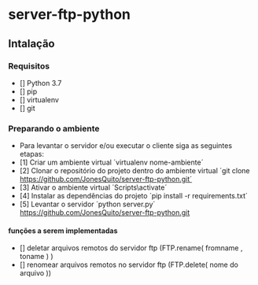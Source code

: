 # server-ftp-python

## Intalação
### Requisitos
- [] Python 3.7
- [] pip
- [] virtualenv
- [] git

### Preparando o ambiente
- Para levantar o servidor e/ou executar o cliente siga as seguintes etapas:
- [1] Criar um ambiente virtual ´virtualenv nome-ambiente´
- [2] Clonar o repositório do projeto dentro do ambiente virtual ´git clone https://github.com/JonesQuito/server-ftp-python.git´
- [3] Ativar o ambiente virtual ´Scripts\activate´
- [4] Instalar as dependências do projeto ´pip install -r requirements.txt´
- [5] Levantar o servidor ´python server.py´
https://github.com/JonesQuito/server-ftp-python.git

#### funções a serem implementadas
- [] deletar arquivos remotos do servidor ftp (FTP.rename( fromname , toname ) )
- [] renomear arquivos remotos no servidor ftp (FTP.delete( nome do arquivo ))


 

